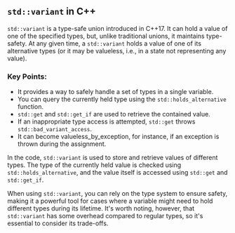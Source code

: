 ## `std::variant` in C++

`std::variant` is a type-safe union introduced in C++17. It can hold a value of one of the specified types, but, unlike traditional unions, it maintains type-safety. At any given time, a `std::variant` holds a value of one of its alternative types (or it may be valueless, i.e., in a state not representing any value).

### Key Points:
- It provides a way to safely handle a set of types in a single variable.
- You can query the currently held type using the `std::holds_alternative` function.
- `std::get` and `std::get_if` are used to retrieve the contained value.
- If an inappropriate type access is attempted, `std::get` throws `std::bad_variant_access`.
- It can become valueless_by_exception, for instance, if an exception is thrown during the assignment.

In the code, `std::variant` is used to store and retrieve values of different types. The type of the currently held value is checked using `std::holds_alternative`, and the value itself is accessed using `std::get` and `std::get_if`.

When using `std::variant`, you can rely on the type system to ensure safety, making it a powerful tool for cases where a variable might need to hold different types during its lifetime. It's worth noting, however, that `std::variant` has some overhead compared to regular types, so it's essential to consider its trade-offs.
